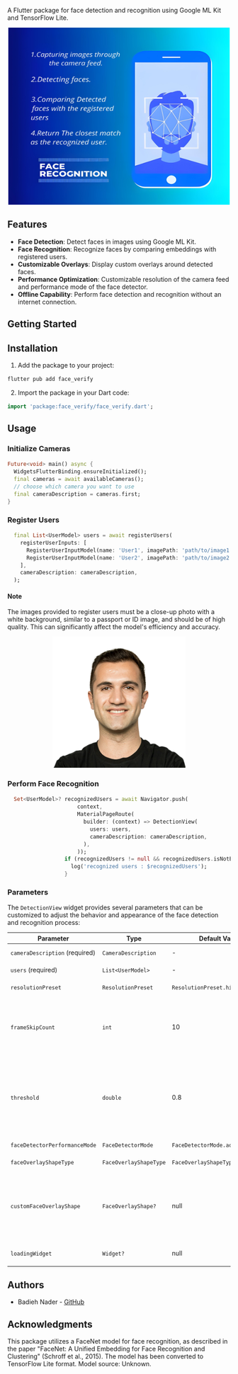 A Flutter package for face detection and recognition using Google ML Kit and TensorFlow Lite.

<div align="center"> <img src="https://github.com/Badieh/face_verify/blob/4dc856eb22fea412d6665764e2706893224f47a6/doc/cover.jpg?raw=true" alt="cover" width="500" height="400" /> </div>

## Features

- **Face Detection**: Detect faces in images using Google ML Kit.
- **Face Recognition**: Recognize faces by comparing embeddings with registered users.
- **Customizable Overlays**: Display custom overlays around detected faces.
- **Performance Optimization**: Customizable resolution of the camera feed and performance mode of the face detector.
- **Offline Capability**: Perform face detection and recognition without an internet connection.

## Getting Started

## Installation

1. Add the package to your project:

```sh
flutter pub add face_verify
```

2. Import the package in your Dart code:

```dart
import 'package:face_verify/face_verify.dart';
```

## Usage

### Initialize Cameras

```dart
Future<void> main() async {
  WidgetsFlutterBinding.ensureInitialized();
  final cameras = await availableCameras();
  // choose which camera you want to use
  final cameraDescription = cameras.first;
}
```

### Register Users

```dart
  final List<UserModel> users = await registerUsers(
    registerUserInputs: [
      RegisterUserInputModel(name: 'User1', imagePath: 'path/to/image1.jpg'),
      RegisterUserInputModel(name: 'User2', imagePath: 'path/to/image2.jpg'),
    ],
    cameraDescription: cameraDescription,
  );
```

#### Note

The images provided to register users must be a close-up photo with a white background, similar to a passport or ID image, and should be of high quality. This can significantly affect the model's efficiency and accuracy.

<div align="center"> <img src="https://github.com/Badieh/face_verify/blob/4dc856eb22fea412d6665764e2706893224f47a6/doc/user_example.png?raw=true" alt="user image example" width="300" /> </div>

### Perform Face Recognition

```dart
  Set<UserModel>? recognizedUsers = await Navigator.push(
                      context,
                      MaterialPageRoute(
                        builder: (context) => DetectionView(
                          users: users,
                          cameraDescription: cameraDescription,
                        ),
                      ));
                  if (recognizedUsers != null && recognizedUsers.isNotEmpty) {
                    log('recognized users : $recognizedUsers');
                  }
```

### Parameters

The `DetectionView` widget provides several parameters that can be customized to adjust the behavior and appearance of the face detection and recognition process:

| Parameter                      | Type                   | Default Value                    | Description                                                                                                                                                                                                                |
| ------------------------------ | ---------------------- | -------------------------------- | -------------------------------------------------------------------------------------------------------------------------------------------------------------------------------------------------------------------------- |
| `cameraDescription` (required) | `CameraDescription`    | -                                | The camera description to be used for the camera feed.                                                                                                                                                                     |
| `users` (required)             | `List<UserModel>`      | -                                | A list of registered `UserModel` objects.                                                                                                                                                                                  |
| `resolutionPreset`             | `ResolutionPreset`     | `ResolutionPreset.high`          | The resolution preset for the camera feed.                                                                                                                                                                                 |
| `frameSkipCount`               | `int`                  | 10                               | The number of frames to be skipped before processing the next frame. This is used to throttle the number of frames processed to help optimize the performance of your application by reducing the computational load.      |
| `threshold`                    | `double`               | 0.8                              | The minimum distance between the face embeddings to be considered as a match. If the distance is less than the threshold, the face is recognized. Decrease the threshold to increase the accuracy of the face recognition. |
| `faceDetectorPerformanceMode`  | `FaceDetectorMode`     | `FaceDetectorMode.accurate`      | The performance mode of the face detector.                                                                                                                                                                                 |
| `faceOverlayShapeType`         | `FaceOverlayShapeType` | `FaceOverlayShapeType.rectangle` | The shape type of the face overlay.                                                                                                                                                                                        |
| `customFaceOverlayShape`       | `FaceOverlayShape?`    | null                             | A custom face overlay shape to be used for the face overlay. `faceOverlayShapeType` must be set to `FaceOverlayShapeType.custom` to use this. Can be customized by extending the `FaceOverlayShape` class.                 |
| `loadingWidget`                | `Widget?`              | null                             | A custom loading widget to be displayed while the camera is initializing.                                                                                                                                                  |

## Authors

- Badieh Nader - [GitHub](https://github.com/Badieh)

## Acknowledgments

This package utilizes a FaceNet model for face recognition, as described in the paper "FaceNet: A Unified Embedding for Face Recognition and Clustering" (Schroff et al., 2015). The model has been converted to TensorFlow Lite format. Model source: Unknown.
